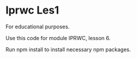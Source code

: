 # Iprwc Les1

For educational purposes. 

Use this code for module IPRWC, lesson 6.

Run npm install to install necessary npm packages. 
